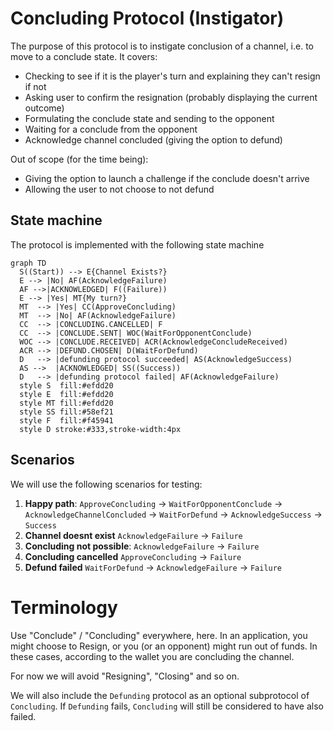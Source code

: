 # Concluding Protocol (Instigator)

The purpose of this protocol is to instigate conclusion of a channel, i.e. to move to a conclude state.
It covers:

- Checking to see if it is the player's turn and explaining they can't resign if not
- Asking user to confirm the resignation (probably displaying the current outcome)
- Formulating the conclude state and sending to the opponent
- Waiting for a conclude from the opponent
- Acknowledge channel concluded (giving the option to defund)

Out of scope (for the time being):

- Giving the option to launch a challenge if the conclude doesn't arrive
- Allowing the user to not choose to not defund

## State machine

The protocol is implemented with the following state machine

```mermaid
graph TD
  S((Start)) --> E{Channel Exists?}
  E --> |No| AF(AcknowledgeFailure)
  AF -->|ACKNOWLEDGED| F((Failure))
  E --> |Yes| MT{My turn?}
  MT  --> |Yes| CC(ApproveConcluding)
  MT  --> |No| AF(AcknowledgeFailure)
  CC  --> |CONCLUDING.CANCELLED| F
  CC  --> |CONCLUDE.SENT| WOC(WaitForOpponentConclude)
  WOC --> |CONCLUDE.RECEIVED| ACR(AcknowledgeConcludeReceived)
  ACR --> |DEFUND.CHOSEN| D(WaitForDefund)
  D   --> |defunding protocol succeeded| AS(AcknowledgeSuccess)
  AS -->  |ACKNOWLEDGED| SS((Success))
  D   --> |defunding protocol failed| AF(AcknowledgeFailure)
  style S  fill:#efdd20
  style E  fill:#efdd20
  style MT fill:#efdd20
  style SS fill:#58ef21
  style F  fill:#f45941
  style D stroke:#333,stroke-width:4px
```

## Scenarios

We will use the following scenarios for testing:

1. **Happy path**: `ApproveConcluding` -> `WaitForOpponentConclude` -> `AcknowledgeChannelConcluded` -> `WaitForDefund` -> `AcknowledgeSuccess` -> `Success`
2. **Channel doesnt exist** `AcknowledgeFailure` -> `Failure`
3. **Concluding not possible**: `AcknowledgeFailure` -> `Failure`
4. **Concluding cancelled** `ApproveConcluding` -> `Failure`
5. **Defund failed** `WaitForDefund` -> `AcknowledgeFailure` -> `Failure`

# Terminology

Use "Conclude" / "Concluding" everywhere, here. In an application, you might choose to Resign, or you (or an opponent) might run out of funds. In these cases, according to the wallet you are concluding the channel.

For now we will avoid "Resigning", "Closing" and so on.

We will also include the `Defunding` protocol as an optional subprotocol of `Concluding`. If `Defunding` fails, `Concluding` will still be considered to have also failed.

